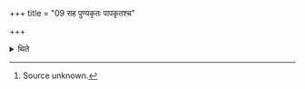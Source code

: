 +++
title = "09 सह पुण्यकृतः पापकृतश्च"

+++

<details><summary>थिते</summary>

9. It is known (from a Brāhmaṇa-text) “The performers of good deeds as well as performers of bad deeds return together (after the Avabhr̥tha-bath) holding their hands, to the village. All of them get auspicious world[^1]."  

[^1]: Source unknown. 
</details>
